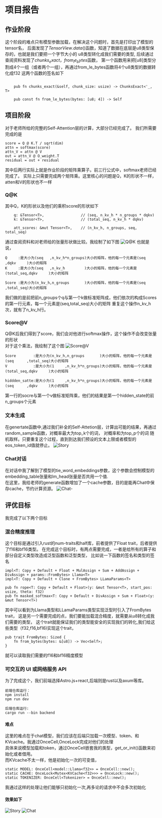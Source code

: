 # 项目报告

## 作业阶段
这个阶段的难点只有模型参数加载，在解决这个问题时，首先是打印出了模型的tensor名，
后面发现了$TensorView.data()$函数，知道了数据在底层是u8类型保存的，也就是我们要把一个字节大小的
u8类型转化成我们需要的类型, 后续通过查阅资料发现了$chunks_exact， from_le_bytes$函数，
第一个函数用来把[u8]类型分割成4个一组（或者两个一组），再通过from_le_bytes函数将4个u8类型的数据转化成f32
这两个函数的签名如下
```

    pub fn chunks_exact(&self, chunk_size: usize) -> ChunksExact<'_, T> 

    pub const fn from_le_bytes(bytes: [u8; 4]) -> Self 

```

## 项目阶段

对于老师所给的完整的Self-Attention层的计算，大部分已经完成了。
我们所需要完成的是
```
score = Q @ K.T / sqrt(dim)
attn = softmax(score)
attn_V = attn @ V
out = attn_V @ O_weight.T
residual = out + residual
```
其中后两行实际上就是作业阶段的矩阵乘算子。前三行公式中，softmax老师已经完成了。
实际上只需要完成两个矩阵乘。这里核心的问题是Q，K的形状不一样，atten和V的形状也不一样
### Q@K
其中Q，K的形状以及他们的乘积score的形状如下
```
    q: &Tensor<T>,                 // (seq, n_kv_h * n_groups * dqkv)
    k: &Tensor<T>,                 // (total_seq, n_kv_h * dqkv)

    att_scores: &mut Tensor<T>,    // (n_kv_h, n_groups, seq, total_seq)

```
通过查阅资料和对老师给的张量形状做比较。我绘制了如下图
![Q@K](./picture/78B621F85C4D104A8F08E3A35D6A1F8C.jpg)
也就是说，  
```
Q     :是大小为(seq   ,n_kv_h*n_groups)大小的矩阵，他的每一个元素是(seq      ,dqkv     )大小的矩阵  
K     :是大小为(seq   ,n_kv_h         )大小的矩阵，他的每一个元素是(total_seq,dqkv     )大小的矩阵  

Score :是大小为(n_kv_h,n_groups       )大小的矩阵，他的每一个元素是(seq      ,total_seq)大小的矩阵  

```
我们做的是前把前n_groups个q与第一个k做标准矩阵成，他们依次的构成Scores的第一行元素，每一个元素是(seq,total_seq)大小的矩阵
重复这个操作n_kv_h次，就有了n_kv_h行。

### Score@V 

Q@K后我们得到了score，我们会对他进行softmax操作，这个操作不会改变张量的形状  
对于这个乘法，我绘制了这个图
![Score@V](./picture/A3E97A43EFDC445D8E1A3557487CEFDB.jpg)

```
Score        :是大小为(n_kv_h,n_groups       )大小的矩阵，他的每一个元素是(seq      ,total_seq)大小的矩阵  
V            :是大小为(1     ,n_kv_h*n_groups)大小的矩阵，他的每一个元素是(total_seq,dqkv     )大小的矩阵  

hiddden_satte:是大小为(1     ,n_kv_h*n_groups)大小的矩阵，他的每一个元素是(seq      ,dqkv     )大小的矩阵  
```
第一行的socre与第一个v做标准矩阵乘，他们的结果是第一个hidden_state的前n_groups个元素

### 文本生成

在genertate函数中,通过我们补全的Self-Attetion层，计算出可能的结果，再通过random_sample函数，对概率最大为top_k个的词，
对概率和为top_p个的词 随机取样。只要重复这个过程，直到到达我们预设的文本上限或者模型的eos_token_id值就停止。
![Story](./picture/1CB852925A56021D37D27B9B0C37630F.png)

### Chat对话

在对话中我了解到了模型的tie_word_embeddings参数，这个参数会控制模型的embedding_table张量和lm_head张量是否共用一个值.  
在这里，我给老师的generate函数增加了一个cache参数，目的是能再Chat中保存cache，节约计算资源。
![Chat-](./picture/075397DB2CABD8244011D53CDC5C5B33.png)


## 评优目标

我完成了以下两个目标

### 混合精度推理

这个目标是通过引入rust的num-traits和half库，前者提供了Float trait，后者提供了f16和bf16类型。
在完成这个目标时，有两点需要完成，一者是给所有的算子和部分自定义类型改造成泛型函数和泛型类型，
比如说一下函数的签名和类型的签名
```
impl<T: Copy + Default + Float + MulAssign + Sum + AddAssign + DivAssign + params::FromBytes> Llama<T>
impl<T: Copy + Default + Clone + FromBytes> LLamaParams<T> 

pub fn rope<T: Copy + Default + Float>(y: &mut Tensor<T>, start_pos: usize, theta: f32) 
pub fn masked_softmax<T: Copy + Default + DivAssign + Sum + Float>(y: &mut Tensor<T>) 
```

其中可以看到为Llama类型和LLamaParams类型实现泛型时引入了FromBytes trait，
这是另一个需要完成的点，我们要能加载混合精度，就需要从u8转化成我们需要的类型，
这个trait就能保证我们的类型能安全的实现我们的转化,我们给这些类型（f32,f16,bf16)实现这个trait，
```
pub trait FromBytes: Sized {
    fn from_bytes(bytes: &[u8]) -> Vec<Self>;
}
```
就可以读取我们需要的f16和bf16精度模型

### 可交互的 UI 或网络服务 API
为了完成这个，我们前端选择Astro.js+react,后端则是rust以及axum等库。
```
前端仓库运行：
npm install 
npm run dev

后端仓库运行:
cargo run --bin backend
```

#### 难点 

这里的难点在于chat模型，我们应该在后端只加载一次模型、token、和KVcache。我通过OnceCell,OnceLock完成对他们的处理  
具体来说模型加载和token，通过OnceCell嵌套我的类型，get_or_init()函数来初始化或者借用。  
而KVcache不太一样，他是初始化一次的可变值，
```
static MODEL: OnceCell<model::Llama<f32>> = OnceCell::new();
static CACHE: OnceLock<Mutex<KVCache<f32>>> = OnceLock::new();
static TOKENIZER: OnceCell<Tokenizer> = OnceCell::new();

```
我通过这样的处理让他们能够只初始化一次,再多论的请求中不会多次初始化


#### 效果如下

![Story](./picture/F42726DE3AEC9BE542821F40C026C726.png)
![Chat](./picture/40B5BA956BAB47DE66C4DBD0A13182F9.png)


